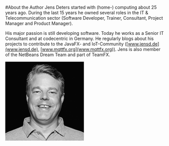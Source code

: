 #About the Author
Jens Deters started with (home-) computing about 25 years ago. During the last 15 years he owned several roles in the IT & Telecommunication sector (Software Developer, Trainer, Consultant, Project Manager and Product Manager).

His major passion is still developing software. Today he works as a Senior IT Consultant and at codecentric in Germany. He regularly blogs about his projects to contribute to the JavaFX- and IoT-Community ([www.jensd.de](www.jensd.de), [www.mqttfx.org](www.mqttfx.org)). Jens is also member of the NetBeans Dream Team and part of TeamFX.


![](Jens_Deters_cc_profil_center_w250px.jpeg)